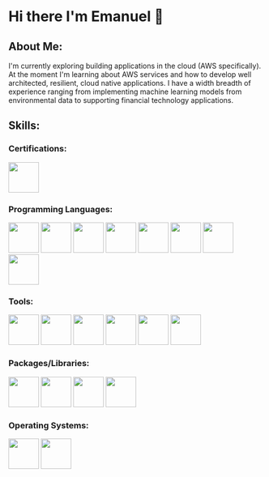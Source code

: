 # Hi there I'm Emanuel 👋 

<style>
img {
    height:"60";
    width:"80";
}
</style>

## About Me:
I'm currently exploring building applications in the cloud (AWS specifically). At the moment I'm learning about AWS services and how to develop well architected, resilient, cloud native applications. I have a width breadth of experience ranging from implementing machine learning models from environmental data to supporting financial technology applications.

## Skills:

### Certifications:
<img src="https://github.com/meagle21/meagle21/blob/0612e0791758156fcf8dcc4de04a95e18fcc7403/aws-certified-cloud-practitioner.png" width="60" height="60"></img>

### Programming Languages:

<img src="https://upload.wikimedia.org/wikipedia/commons/thumb/d/d5/CSS3_logo_and_wordmark.svg/1452px-CSS3_logo_and_wordmark.svg.png" width="60" height="60"></img>
<img src="https://cdn.pixabay.com/photo/2017/08/05/11/16/logo-2582748_960_720.png" width="60" height="60"></img>
<img src="https://upload.wikimedia.org/wikipedia/en/thumb/3/30/Java_programming_language_logo.svg/182px-Java_programming_language_logo.svg.png" width="60" height="60"></img>
<img src="https://upload.wikimedia.org/wikipedia/commons/thumb/6/6a/JavaScript-logo.png/640px-JavaScript-logo.png" width="60" height="60"></img>
<img src="https://upload.wikimedia.org/wikipedia/commons/thumb/c/c3/Python-logo-notext.svg/1869px-Python-logo-notext.svg.png" width="60" height="60">
<img src="https://db.cs.uni-tuebingen.de/teaching/ws2223/sql-is-a-programming-language/logo.svg" width="60" height="60"></img>
<img src="https://serkonda7.gallerycdn.vsassets.io/extensions/serkonda7/vscode-vba/0.9.3/1695545193901/Microsoft.VisualStudio.Services.Icons.Default" width="60" height="60"></img>
<img src="https://cdn-icons-png.flaticon.com/512/28/28788.png" width="60" height="60"></img>


### Tools:
<img src="https://upload.wikimedia.org/wikipedia/commons/thumb/d/df/ArcGIS_logo.png/800px-ArcGIS_logo.png" width="60" height="60"></img>
<img src="https://upload.wikimedia.org/wikipedia/commons/thumb/7/73/Arduino_IDE_logo.svg/2048px-Arduino_IDE_logo.svg.png" width="60" height="60"></img>
<img src="https://upload.wikimedia.org/wikipedia/commons/2/21/Matlab_Logo.png" width="60" height="60"></img>
<img src="https://upload.wikimedia.org/wikipedia/commons/thumb/9/91/QGIS_logo_new.svg/1200px-QGIS_logo_new.svg.png" width="60" height="60"></img>
<img src="https://tysonbarrett.com/introR/Figures/RStudio_logo.png" width="60" height="60"></img>
<img src="https://upload.wikimedia.org/wikipedia/commons/thumb/3/34/Microsoft_Office_Excel_%282019%E2%80%93present%29.svg/2203px-Microsoft_Office_Excel_%282019%E2%80%93present%29.svg.png" width="60" height="60"></img>

### Packages/Libraries:
<img src="https://python.gotrained.com/wp-content/uploads/2019/02/boto3.png" width="60" height="60"></img>
<img src="https://geopandas.org/en/stable/_images/geopandas_icon.png" width="60" height="60"></img>
<img src="https://upload.wikimedia.org/wikipedia/commons/thumb/2/22/Pandas_mark.svg/1200px-Pandas_mark.svg.png" width="60" height="60"></img>
<img src="https://github.com/scikit-learn/scikit-learn/blob/94f0d6aa7b2d3bdc3d60507daca9b83c7e8b7633/doc/logos/scikit-learn-logo.png" width="60" height="60"></img>

### Operating Systems:
<img src="https://upload.wikimedia.org/wikipedia/commons/thumb/3/35/Tux.svg/1200px-Tux.svg.png" width="60" height="60"></img>
<img src="https://upload.wikimedia.org/wikipedia/commons/thumb/0/0a/Unofficial_Windows_logo_variant_-_2002%E2%80%932012_%28Multicolored%29.svg/2321px-Unofficial_Windows_logo_variant_-_2002%E2%80%932012_%28Multicolored%29.svg.png" width="60" height="60"></img>
